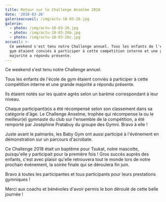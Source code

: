 ```yaml
---
title: Retour sur le Challenge Anselme 2018
date: '2018-03-26'
galerieaccueil: /img/actu-18-03-26.jpg
galerie:
  - photo: /img/actu-18-03-26.jpg
  - photo: /img/actu-18-03-26b.jpg
  - photo: /img/actu-18-03-26c.jpg
accueil: >-
  Ce weekend s'est tenu notre Challenge annuel. Tous les enfants de l'école de
  gym étaient conviés à participer à cette compétition interne et une grande
  majorité a répondu présente.
---
```

Ce weekend s'est tenu notre Challenge annuel.

Tous les enfants de l'école de gym étaient conviés à participer à cette compétition interne et une grande majorité a répondu présente.

Ils étaient notés sur les quatre agrès selon un barème correspondant à leur niveau.

Chaque participant(e)s a été récompensé selon son classement dans sa catégorie d'âge. Le Challenge Anselme, trophée qui récompense la ou le meilleur(e) gymnaste du club sur l'ensemble de la compétition, a été remporté par Joséphine Pratabuy du groupe des Gymni. Bravo à elle !

Juste avant le palmarès, les Baby Gym ont aussi participé à l'événement en démonstration sur un parcours d'acrobate.

Ce Challenge 2018 était un baptême pour Tsukat, notre mascotte, puisqu'elle y participait pour la première fois ! Gros succès auprès des enfants, c'est avec plaisir qu'elle retrouvera tout le monde lors de notre prochain événement, la soirée finale qui se déroulera fin juin.

Bravo à toutes les participantes et tous participants pour leurs prestations gymniques ! 

Merci aux coachs et bénévoles d'avoir permis le bon déroulé de cette belle journée !
